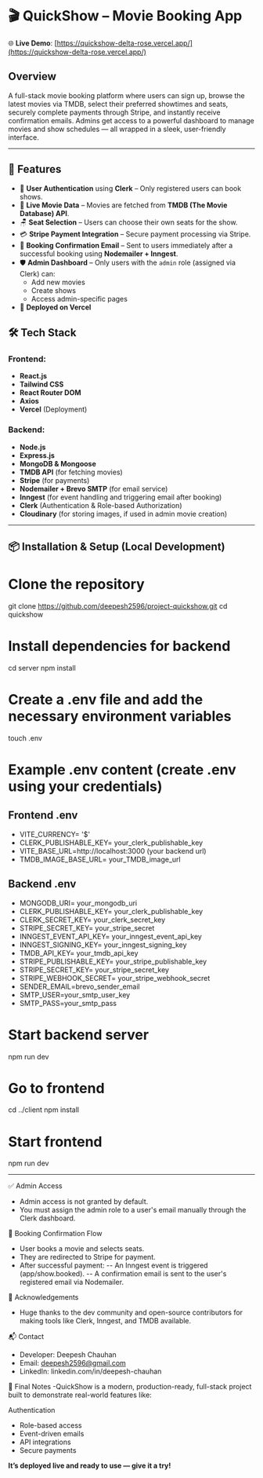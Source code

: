 # 🎬 QuickShow – Movie Booking App
🌐 **Live Demo**: [https://quickshow-delta-rose.vercel.app/](https://quickshow-delta-rose.vercel.app/)

## Overview
A full-stack movie booking platform where users can sign up, browse the latest movies via TMDB, select their preferred showtimes and seats, securely complete payments through Stripe, and instantly receive confirmation emails. Admins get access to a powerful dashboard to manage movies and show schedules — all wrapped in a sleek, user-friendly interface.

---

## 📌 Features

- 🔐 **User Authentication** using **Clerk** – Only registered users can book shows.
- 🎥 **Live Movie Data** – Movies are fetched from **TMDB (The Movie Database) API**.
- 🪑 **Seat Selection** – Users can choose their own seats for the show.
- 💳 **Stripe Payment Integration** – Secure payment processing via Stripe.
- 📧 **Booking Confirmation Email** – Sent to users immediately after a successful booking using **Nodemailer + Inngest**.
- 🛡️ **Admin Dashboard** – Only users with the `admin` role (assigned via Clerk) can:
  - Add new movies
  - Create shows
  - Access admin-specific pages
- 🚀 **Deployed on Vercel**

## 🛠️ Tech Stack

### Frontend:
- **React.js**
- **Tailwind CSS**
- **React Router DOM**
- **Axios**
- **Vercel** (Deployment)

### Backend:
- **Node.js**
- **Express.js**
- **MongoDB & Mongoose**
- **TMDB API** (for fetching movies)
- **Stripe** (for payments)
- **Nodemailer + Brevo SMTP** (for email service)
- **Inngest** (for event handling and triggering email after booking)
- **Clerk** (Authentication & Role-based Authorization)
- **Cloudinary** (for storing images, if used in admin movie creation)

---


## 📦 Installation & Setup (Local Development)

# Clone the repository
git clone https://github.com/deepesh2596/project-quickshow.git
cd quickshow

# Install dependencies for backend
cd server
npm install

# Create a .env file and add the necessary environment variables
touch .env

# Example .env content (create .env using your credentials)

## **Frontend .env**
- VITE_CURRENCY= '$'
- CLERK_PUBLISHABLE_KEY= your_clerk_publishable_key
- VITE_BASE_URL=http://localhost:3000 (your backend url)
- TMDB_IMAGE_BASE_URL= your_TMDB_image_url

## **Backend .env**  
- MONGODB_URI= your_mongodb_uri
- CLERK_PUBLISHABLE_KEY= your_clerk_publishable_key
- CLERK_SECRET_KEY= your_clerk_secret_key
- STRIPE_SECRET_KEY= your_stripe_secret
- INNGEST_EVENT_API_KEY= your_inngest_event_api_key
- INNGEST_SIGNING_KEY= your_inngest_signing_key
- TMDB_API_KEY= your_tmdb_api_key
- STRIPE_PUBLISHABLE_KEY= your_stripe_publishable_key
- STRIPE_SECRET_KEY= your_stripe_secret_key
- STRIPE_WEBHOOK_SECRET= your_stripe_webhook_secret
- SENDER_EMAIL=brevo_sender_email
- SMTP_USER=your_smtp_user_key
- SMTP_PASS=your_smtp_pass


# Start backend server
npm run dev

# Go to frontend
cd ../client
npm install

# Start frontend
npm run dev

---

✅ Admin Access
- Admin access is not granted by default.
- You must assign the admin role to a user's email manually through the Clerk dashboard.

📩 Booking Confirmation Flow
- User books a movie and selects seats.
- They are redirected to Stripe for payment.
- After successful payment:
-- An Inngest event is triggered (app/show.booked).
-- A confirmation email is sent to the user's registered email via Nodemailer.

🙌 Acknowledgements
- Huge thanks to the dev community and open-source contributors for making tools like Clerk, Inngest, and TMDB available.

📬 Contact
- Developer: Deepesh Chauhan
- Email: deepesh2596@gmail.com
- LinkedIn: linkedin.com/in/deepesh-chauhan

🏁 Final Notes
-QuickShow is a modern, production-ready, full-stack project built to demonstrate real-world features like:

Authentication
- Role-based access
- Event-driven emails
- API integrations
- Secure payments

**It’s deployed live and ready to use — give it a try!**


